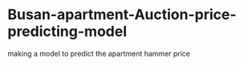 # Busan-apartment-Auction-price-predicting-model
 making a model to predict the apartment hammer price
